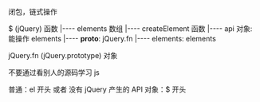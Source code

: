 闭包，链式操作

$ (jQuery) 函数
|---- elements 数组
|---- createElement 函数
|---- api 对象: 能操作 elements
      |---- __proto__: jQuery.fn
      |---- elements: elements

jQuery.fn (jQuery.prototype) 对象




不要通过看别人的源码学习 js

普通：el 开头 或者 没有
jQuery 产生的 API 对象：$ 开头

